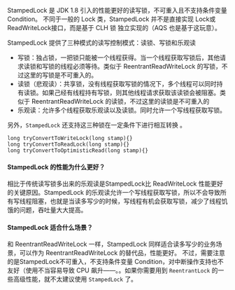 StampedLock 是 JDK 1.8 引入的性能更好的读写锁，不可重入且不支持条件变量 Condition。
不同于一般的 Lock 类，StampedLock 并不是直接实现 Lock或 ReadWriteLock接口，而是基于 CLH 锁 独立实现的（AQS 也是基于这玩意）。

StampedLock 提供了三种模式的读写控制模式：读锁、写锁和乐观读

* 写锁：独占锁，一把锁只能被一个线程获得。当一个线程获取写锁后，其他请求读锁和写锁的线程必须等待。类似于 ReentrantReadWriteLock 的写锁，不过这里的写锁是不可重入的。
* 读锁（悲观读）：共享锁，没有线程获取写锁的情况下，多个线程可以同时持有读锁。如果己经有线程持有写锁，则其他线程请求获取该读锁会被阻塞。类似于 ReentrantReadWriteLock 的读锁，不过这里的读锁是不可重入的
* 乐观读：允许多个线程获取乐观读以及读锁。同时允许一个写线程获取写锁。

另外，`StampedLock` 还支持这三种锁在一定条件下进行相互转换 。

```
long tryConvertToWriteLock(long stamp){}
long tryConvertToReadLock(long stamp){}
long tryConvertToOptimisticRead(long stamp){}
```

#### StampedLock 的性能为什么更好？

相比于传统读写锁多出来的乐观读是StampedLock比 ReadWriteLock 性能更好的关键原因。StampedLock 的乐观读允许一个写线程获取写锁，所以不会导致所有写线程阻塞，也就是当读多写少的时候，写线程有机会获取写锁，减少了线程饥饿的问题，吞吐量大大提高。

#### StampedLock 适合什么场景？

和 ReentrantReadWriteLock 一样，StampedLock 同样适合读多写少的业务场景，可以作为 ReentrantReadWriteLock 的替代品，性能更好。
不过，需要注意的是StampedLock不可重入，不支持条件变量 Condition，对中断操作支持也不友好（使用不当容易导致 CPU 飙升——。。如果你需要用到 `ReentrantLock` 的一些高级性能，就不太建议使用 `StampedLock` 了。
